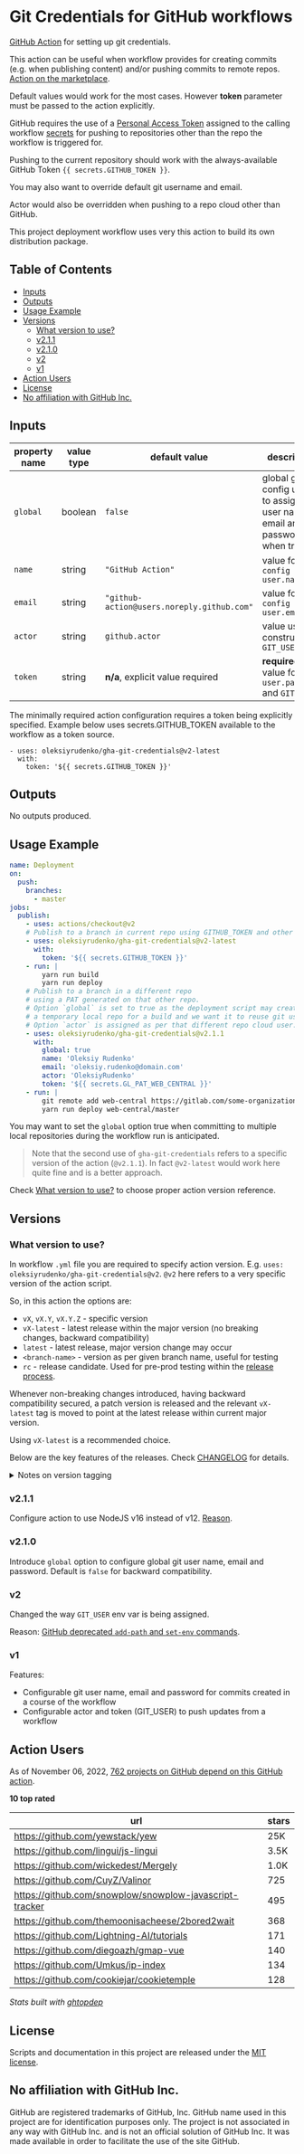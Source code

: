 # Git Credentials for GitHub workflows

[GitHub Action](https://github.com/features/actions) for setting up
git credentials.

This action can be useful when workflow provides for creating commits
(e.g. when publishing content) and/or pushing commits to remote repos.
[Action on the marketplace](https://github.com/marketplace/actions/configure-git-credentials).

Default values would work for the most cases.
However **token** parameter must be passed to the action explicitly.

GitHub requires the use of
a [Personal Access Token](https://help.github.com/en/articles/creating-a-personal-access-token-for-the-command-line)
assigned to the calling workflow
[secrets](https://help.github.com/en/articles/virtual-environments-for-github-actions#creating-and-using-secrets-encrypted-variables)
for pushing to repositories other than the repo the workflow is triggered for.

Pushing to the current repository should work
with the always-available GitHub Token `{{ secrets.GITHUB_TOKEN }}`.

You may also want to override default git username and email.

Actor would also be overridden when pushing to a repo cloud other than GitHub.

This project deployment workflow uses very this action to build its own distribution package.

<!-- START doctoc generated TOC please keep comment here to allow auto update -->
<!-- DON'T EDIT THIS SECTION, INSTEAD RE-RUN doctoc TO UPDATE -->
## Table of Contents

- [Inputs](#inputs)
- [Outputs](#outputs)
- [Usage Example](#usage-example)
- [Versions](#versions)
  - [What version to use?](#what-version-to-use)
  - [v2.1.1](#v211)
  - [v2.1.0](#v210)
  - [v2](#v2)
  - [v1](#v1)
- [Action Users](#action-users)
- [License](#license)
- [No affiliation with GitHub Inc.](#no-affiliation-with-github-inc)

<!-- END doctoc generated TOC please keep comment here to allow auto update -->
<!-- generated with [DocToc](https://github.com/thlorenz/doctoc) -->

## Inputs

| property name | value type | default value                              | description                                                                  |
|---------------|------------|--------------------------------------------|------------------------------------------------------------------------------|
| `global`      | boolean    | `false`                                    | global git config used to assign git user name, email and password when true |
| `name`        | string     | `"GitHub Action"`                          | value for `git config user.name`                                             |
| `email`       | string     | `"github-action@users.noreply.github.com"` | value for `git config user.email`                                            |
| `actor`       | string     | `github.actor`                             | value used to construct `GIT_USER`                                           |
| `token`       | string     | **n/a**, explicit value required           | **required** value for `git user.password` and `GIT_USER`                    |

The minimally required action configuration requires a token being explicitly specified.
Example below uses secrets.GITHUB_TOKEN available to the workflow as a token source.

```
- uses: oleksiyrudenko/gha-git-credentials@v2-latest
  with:
    token: '${{ secrets.GITHUB_TOKEN }}'
```

## Outputs

No outputs produced.

## Usage Example

```yaml
name: Deployment
on:
  push:
    branches:
      - master
jobs:
  publish:
    - uses: actions/checkout@v2
    # Publish to a branch in current repo using GITHUB_TOKEN and other default settings.
    - uses: oleksiyrudenko/gha-git-credentials@v2-latest
      with:
        token: '${{ secrets.GITHUB_TOKEN }}'
    - run: |
        yarn run build
        yarn run deploy
    # Publish to a branch in a different repo
    # using a PAT generated on that other repo.
    # Option `global` is set to true as the deployment script may create 
    # a temporary local repo for a build and we want it to reuse git user settings.
    # Option `actor` is assigned as per that different repo cloud user.
    - uses: oleksiyrudenko/gha-git-credentials@v2.1.1
      with:
        global: true
        name: 'Oleksiy Rudenko'
        email: 'oleksiy.rudenko@domain.com'
        actor: 'OleksiyRudenko'
        token: '${{ secrets.GL_PAT_WEB_CENTRAL }}'
    - run: |
        git remote add web-central https://gitlab.com/some-organization/website.git
        yarn run deploy web-central/master
```

You may want to set the `global` option true when committing
to multiple local repositories during the workflow run is anticipated.

> Note that the second use of `gha-git-credentials` refers to a specific
> version of the action (`@v2.1.1`). In fact `@v2-latest` would work here quite fine
> and is a better approach.

Check [What version to use?](#what-version-to-use) to choose proper
action version reference.

## Versions

### What version to use?

In workflow `.yml` file you are required to specify action version.
E.g. `uses: oleksiyrudenko/gha-git-credentials@v2`.
`@v2` here refers to a very specific version of the action script.

So, in this action the options are:
- `vX`, `vX.Y`, `vX.Y.Z` - specific version
- `vX-latest` - latest release within the major version
  (no breaking changes, backward compatibility)
- `latest` - latest release, major version change may occur
- `<branch-name>` - version as per given branch name, useful for testing
- `rc` - release candidate. Used for pre-prod testing within
  the [release process](./CONTRIBUTING.md#release-process).

Whenever non-breaking changes introduced, having backward compatibility secured,
a patch version is released and the relevant `vX-latest` tag is moved to point
at the latest release within current major version.

Using `vX-latest` is a recommended choice.

Below are the key features of the releases.
Check [CHANGELOG](./CHANGELOG.md) for details.

<details><summary>Notes on version tagging</summary>

**Q: What I would do differently?**

A: I would tag every single release with a full
semantic version notation
(i.e. `vX.Y.Z`, e.g. `v2.0.0`, `v2.0.1`, `v2.1.0`, `v2.1.3`, `v2.2.5` etc).

Then, taking the above examples into consideration,
extra tags would work as follows:
- `v2` points at the same commit `v2.2.5` does 
  (the latest release within `v2` scope). 
  Currently `v2` points at `v2.0.0` serving as a shorthand
  for the full semantic notation.
- `v2.1` points at the same commit `v2.1.3` does
  (the latest release within `v2.1` scope).
  Currently `v2.1` points exactly at `v2.1.0` serving as a shorthand
  for the full semantic notation.

**Q: Why not change the approach now?**

A: Current [action users](#action-users) may rely 
on current tagging approach. Changing version handling
and tagging approach may break their workflows
</details>

### v2.1.1

Configure action to use NodeJS v16 instead of v12.
[Reason](https://github.blog/changelog/2022-09-22-github-actions-all-actions-will-begin-running-on-node16-instead-of-node12/).

### v2.1.0

Introduce `global` option to configure global git user name, email and password.
Default is `false` for backward compatibility.

### v2
Changed the way `GIT_USER` env var is being assigned.

Reason:
[GitHub deprecated `add-path` and `set-env` commands](https://github.blog/changelog/2020-10-01-github-actions-deprecating-set-env-and-add-path-commands/).

### v1
Features:
- Configurable git user name, email and password for commits created in a course of the workflow
- Configurable actor and token (GIT_USER) to push updates from a workflow

## Action Users

As of November 06, 2022, [762 projects on GitHub depend on this GitHub action](https://github.com/OleksiyRudenko/gha-git-credentials/network/dependents).

**10 top rated**

| url                                                     | stars   |
|---------------------------------------------------------|---------|
| https://github.com/yewstack/yew                         | 25K     |
| https://github.com/lingui/js-lingui                     | 3.5K    |
| https://github.com/wickedest/Mergely                    | 1.0K    |
| https://github.com/CuyZ/Valinor                         | 725     |
| https://github.com/snowplow/snowplow-javascript-tracker | 495     |
| https://github.com/themoonisacheese/2bored2wait         | 368     |
| https://github.com/Lightning-AI/tutorials               | 171     |
| https://github.com/diegoazh/gmap-vue                    | 140     |
| https://github.com/Umkus/ip-index                       | 134     |
| https://github.com/cookiejar/cookietemple               | 128     |

_Stats built with [ghtopdep](https://github.com/github-tooling/ghtopdep)_

## License

Scripts and documentation in this project are released under the [MIT license](LICENSE).

## No affiliation with GitHub Inc.

GitHub are registered trademarks of GitHub, Inc.
GitHub name used in this project are for identification purposes only.
The project is not associated in any way with GitHub Inc.
and is not an official solution of GitHub Inc.
It was made available in order to facilitate the use of the site GitHub.
